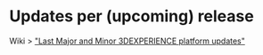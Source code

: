 # Updates per (upcoming) release

Wiki > ["Last Major and Minor 3DEXPERIENCE platform updates"](https://r1132100503382-eu1-3dswym.3dexperience.3ds.com/#community:4/wiki:vg8Dup_bTKSMBoW56gWp6w)
